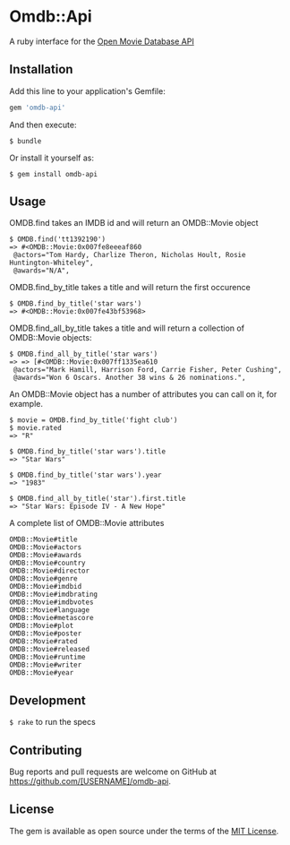 # Omdb::Api

A ruby interface for the [Open Movie Database API](http://omdbapi.com/)

## Installation

Add this line to your application's Gemfile:

```ruby
gem 'omdb-api'
```

And then execute:

    $ bundle

Or install it yourself as:

    $ gem install omdb-api

## Usage

OMDB.find takes an IMDB id and will return an OMDB::Movie object

    $ OMDB.find('tt1392190')
    => #<OMDB::Movie:0x007fe8eeeaf860
     @actors="Tom Hardy, Charlize Theron, Nicholas Hoult, Rosie Huntington-Whiteley",
     @awards="N/A",
    

OMDB.find_by_title takes a title and will return the first occurence

    $ OMDB.find_by_title('star wars')
    => #<OMDB::Movie:0x007fe43bf53968>


OMDB.find_all_by_title takes a title and will return a collection of OMDB::Movie objects:

    $ OMDB.find_all_by_title('star wars')
    => => [#<OMDB::Movie:0x007ff1335ea610
     @actors="Mark Hamill, Harrison Ford, Carrie Fisher, Peter Cushing",
     @awards="Won 6 Oscars. Another 38 wins & 26 nominations.",

An OMDB::Movie object has a number of attributes you can call on it, for example.
    
    $ movie = OMDB.find_by_title('fight club')
    $ movie.rated 
    => "R"
    
    $ OMDB.find_by_title('star wars').title
    => "Star Wars"
    
    $ OMDB.find_by_title('star wars').year
    => "1983"
    
    $ OMDB.find_all_by_title('star').first.title
    => "Star Wars: Episode IV - A New Hope"

A complete list of OMDB::Movie attributes
    
    OMDB::Movie#title    
    OMDB::Movie#actors
    OMDB::Movie#awards
    OMDB::Movie#country
    OMDB::Movie#director
    OMDB::Movie#genre
    OMDB::Movie#imdbid
    OMDB::Movie#imdbrating
    OMDB::Movie#imdbvotes
    OMDB::Movie#language
    OMDB::Movie#metascore
    OMDB::Movie#plot
    OMDB::Movie#poster
    OMDB::Movie#rated
    OMDB::Movie#released
    OMDB::Movie#runtime
    OMDB::Movie#writer
    OMDB::Movie#year


## Development

`$ rake` to run the specs

## Contributing

Bug reports and pull requests are welcome on GitHub at https://github.com/[USERNAME]/omdb-api.


## License

The gem is available as open source under the terms of the [MIT License](http://opensource.org/licenses/MIT).
